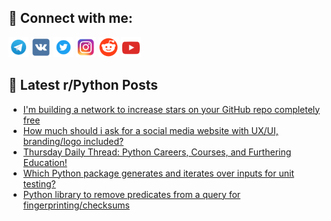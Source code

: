 ## 🔎 Connect with me:
[<img src="https://github.com/bullbesh/bullbesh/blob/main/images/Telegram.png" width="32" height="32" />](https://t.me/bullbesh)
[<img src="https://github.com/bullbesh/bullbesh/blob/main/images/VK.png" width="32" height="32" />](https://vk.com/bullbesh)
[<img src="https://github.com/bullbesh/bullbesh/blob/main/images/Twitter.png" width="32" height="32" />](https://twitter.com/bullbesh1)
[<img src="https://github.com/bullbesh/bullbesh/blob/main/images/Instagram.png" width="32" height="32" />](https://www.instagram.com/bullbesh)
[<img src="https://github.com/bullbesh/bullbesh/blob/main/images/Reddit.png" width="32" height="32" />](https://www.reddit.com/user/bullbesh)
[<img src="https://github.com/bullbesh/bullbesh/blob/main/images/YouTube.png" width="32" height="32" />](https://www.youtube.com/channel/UCtfjRs6uzgq5mfm8S06WTcg)

## 📕 Latest r/Python Posts
<!-- BLOG-POST-LIST:START -->
- [I&#39;m building a network to increase stars on your GitHub repo completely free](https://www.reddit.com/r/Python/comments/zfjsw1/im_building_a_network_to_increase_stars_on_your/)
- [How much should i ask for a social media website with UX/UI, branding/logo included?](https://www.reddit.com/r/Python/comments/zfj44s/how_much_should_i_ask_for_a_social_media_website/)
- [Thursday Daily Thread: Python Careers, Courses, and Furthering Education!](https://www.reddit.com/r/Python/comments/zfimac/thursday_daily_thread_python_careers_courses_and/)
- [Which Python package generates and iterates over inputs for unit testing?](https://www.reddit.com/r/Python/comments/zfi3ja/which_python_package_generates_and_iterates_over/)
- [Python library to remove predicates from a query for fingerprinting/checksums](https://www.reddit.com/r/Python/comments/zfbsq8/python_library_to_remove_predicates_from_a_query/)
<!-- BLOG-POST-LIST:END -->
